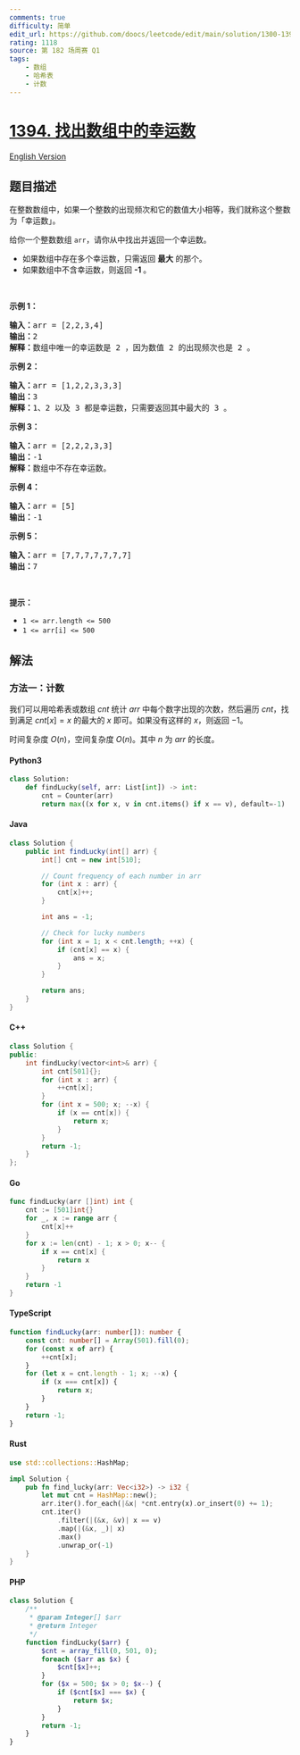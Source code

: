 ```yaml
---
comments: true
difficulty: 简单
edit_url: https://github.com/doocs/leetcode/edit/main/solution/1300-1399/1394.Find%20Lucky%20Integer%20in%20an%20Array/README.md
rating: 1118
source: 第 182 场周赛 Q1
tags:
    - 数组
    - 哈希表
    - 计数
---
```


<!-- problem:start -->

# [1394. 找出数组中的幸运数](https://leetcode.cn/problems/find-lucky-integer-in-an-array)

[English Version](/solution/1300-1399/1394.Find%20Lucky%20Integer%20in%20an%20Array/README_EN.md)

## 题目描述

<!-- description:start -->

<p>在整数数组中，如果一个整数的出现频次和它的数值大小相等，我们就称这个整数为「幸运数」。</p>

<p>给你一个整数数组 <code>arr</code>，请你从中找出并返回一个幸运数。</p>

<ul>
	<li>如果数组中存在多个幸运数，只需返回 <strong>最大</strong> 的那个。</li>
	<li>如果数组中不含幸运数，则返回 <strong>-1 </strong>。</li>
</ul>

<p>&nbsp;</p>

<p><strong>示例 1：</strong></p>

<pre><strong>输入：</strong>arr = [2,2,3,4]
<strong>输出：</strong>2
<strong>解释：</strong>数组中唯一的幸运数是 2 ，因为数值 2 的出现频次也是 2 。
</pre>

<p><strong>示例 2：</strong></p>

<pre><strong>输入：</strong>arr = [1,2,2,3,3,3]
<strong>输出：</strong>3
<strong>解释：</strong>1、2 以及 3 都是幸运数，只需要返回其中最大的 3 。
</pre>

<p><strong>示例 3：</strong></p>

<pre><strong>输入：</strong>arr = [2,2,2,3,3]
<strong>输出：</strong>-1
<strong>解释：</strong>数组中不存在幸运数。
</pre>

<p><strong>示例 4：</strong></p>

<pre><strong>输入：</strong>arr = [5]
<strong>输出：</strong>-1
</pre>

<p><strong>示例 5：</strong></p>

<pre><strong>输入：</strong>arr = [7,7,7,7,7,7,7]
<strong>输出：</strong>7
</pre>

<p>&nbsp;</p>

<p><strong>提示：</strong></p>

<ul>
	<li><code>1 &lt;= arr.length &lt;= 500</code></li>
	<li><code>1 &lt;= arr[i] &lt;= 500</code></li>
</ul>

<!-- description:end -->

## 解法

<!-- solution:start -->

### 方法一：计数

我们可以用哈希表或数组 $\textit{cnt}$ 统计 $\textit{arr}$ 中每个数字出现的次数，然后遍历 $\textit{cnt}$，找到满足 $\textit{cnt}[x] = x$ 的最大的 $x$ 即可。如果没有这样的 $x$，则返回 $-1$。

时间复杂度 $O(n)$，空间复杂度 $O(n)$。其中 $n$ 为 $\textit{arr}$ 的长度。

<!-- tabs:start -->

#### Python3

```python
class Solution:
    def findLucky(self, arr: List[int]) -> int:
        cnt = Counter(arr)
        return max((x for x, v in cnt.items() if x == v), default=-1)
```

#### Java

```java
class Solution {
    public int findLucky(int[] arr) {
        int[] cnt = new int[510];

        // Count frequency of each number in arr
        for (int x : arr) {
            cnt[x]++;
        }

        int ans = -1;

        // Check for lucky numbers
        for (int x = 1; x < cnt.length; ++x) {
            if (cnt[x] == x) {
                ans = x;
            }
        }

        return ans;
    }
}

```

#### C++

```cpp
class Solution {
public:
    int findLucky(vector<int>& arr) {
        int cnt[501]{};
        for (int x : arr) {
            ++cnt[x];
        }
        for (int x = 500; x; --x) {
            if (x == cnt[x]) {
                return x;
            }
        }
        return -1;
    }
};
```

#### Go

```go
func findLucky(arr []int) int {
	cnt := [501]int{}
	for _, x := range arr {
		cnt[x]++
	}
	for x := len(cnt) - 1; x > 0; x-- {
		if x == cnt[x] {
			return x
		}
	}
	return -1
}
```

#### TypeScript

```ts
function findLucky(arr: number[]): number {
    const cnt: number[] = Array(501).fill(0);
    for (const x of arr) {
        ++cnt[x];
    }
    for (let x = cnt.length - 1; x; --x) {
        if (x === cnt[x]) {
            return x;
        }
    }
    return -1;
}
```

#### Rust

```rust
use std::collections::HashMap;

impl Solution {
    pub fn find_lucky(arr: Vec<i32>) -> i32 {
        let mut cnt = HashMap::new();
        arr.iter().for_each(|&x| *cnt.entry(x).or_insert(0) += 1);
        cnt.iter()
            .filter(|(&x, &v)| x == v)
            .map(|(&x, _)| x)
            .max()
            .unwrap_or(-1)
    }
}
```

#### PHP

```php
class Solution {
    /**
     * @param Integer[] $arr
     * @return Integer
     */
    function findLucky($arr) {
        $cnt = array_fill(0, 501, 0);
        foreach ($arr as $x) {
            $cnt[$x]++;
        }
        for ($x = 500; $x > 0; $x--) {
            if ($cnt[$x] === $x) {
                return $x;
            }
        }
        return -1;
    }
}
```

<!-- tabs:end -->

<!-- solution:end -->

<!-- problem:end -->
